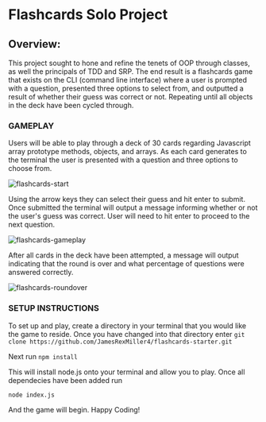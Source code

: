 # Flashcards Solo Project

## Overview: 

This project sought to hone and refine the tenets of OOP through classes, as well the principals of TDD and SRP. The end result is a flashcards game that exists on the CLI (command line interface) where a user is prompted with a question, presented three options to select from, and outputted a result of whether their guess was correct or not. Repeating until all objects in the deck have been cycled through. 

### GAMEPLAY

Users will be able to play through a deck of 30 cards regarding Javascript array prototype methods, objects, and arrays. As each card generates to the terminal the user is presented with a question and three options to choose from.

![flashcards-start](https://user-images.githubusercontent.com/27719824/66172023-9b873600-e607-11e9-8061-bf4b2bffba93.gif)

 Using the arrow keys they can select their guess and hit enter to submit. Once submitted the terminal will output a message informing whether or not the user's guess was correct. User will need to hit enter to proceed to the next question.

![flashcards-gameplay](https://user-images.githubusercontent.com/27719824/66172049-ba85c800-e607-11e9-81c4-42691c6927bd.gif)

After all cards in the deck have been attempted, a message will output indicating that the round is over and what percentage of questions were answered correctly.

![flashcards-roundover](https://user-images.githubusercontent.com/27719824/66172098-cf625b80-e607-11e9-8e26-75dba7fd06da.gif)


### SETUP INSTRUCTIONS

To set up and play, create a directory in your terminal that you would like the game to reside. Once you have changed into that directory enter 
``` git clone https://github.com/JamesRexMiller4/flashcards-starter.git ```

Next run 
``` npm install ```

This will install node.js onto your terminal and allow you to play. Once all dependecies have been added run 

``` node index.js ```

And the game will begin. Happy Coding!
